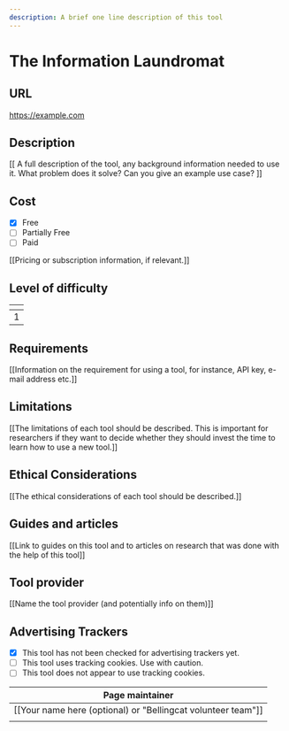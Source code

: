 ```yaml
---
description: A brief one line description of this tool
---
```


# The Information Laundromat

## URL

https://example.com

## Description

\[\[ A full description of the tool, any background information needed to use it. What problem does it solve? Can you give an example use case? ]]

## Cost

* [x] Free
* [ ] Partially Free
* [ ] Paid

\[\[Pricing or subscription information, if relevant.]]

## Level of difficulty

<table><thead><tr><th data-type="rating" data-max="5"></th></tr></thead><tbody><tr><td>1</td></tr></tbody></table>

## Requirements

\[\[Information on the requirement for using a tool, for instance, API key, e-mail address etc.]]

## Limitations

\[\[The limitations of each tool should be described. This is important for researchers if they want to decide whether they should invest the time to learn how to use a new tool.]]

## Ethical Considerations

\[\[The ethical considerations of each tool should be described.]]

## Guides and articles

\[\[Link to guides on this tool and to articles on research that was done with the help of this tool]]

## Tool provider

\[\[Name the tool provider (and potentially info on them)]]

## Advertising Trackers

* [x] This tool has not been checked for advertising trackers yet.
* [ ] This tool uses tracking cookies. Use with caution.
* [ ] This tool does not appear to use tracking cookies.

| Page maintainer                                                |
| -------------------------------------------------------------- |
| \[\[Your name here (optional) or "Bellingcat volunteer team"]] |
|                                                                |

